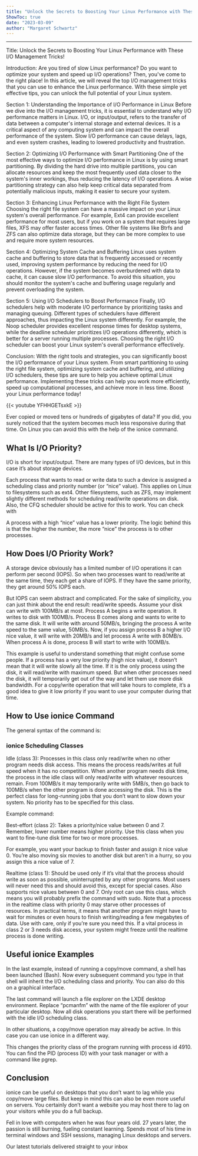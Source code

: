 ```yaml
---
title: "Unlock the Secrets to Boosting Your Linux Performance with These I/O Management Tricks!"
ShowToc: true 
date: "2023-03-09"
author: "Margaret Schwartz"
---
```

*****
Title: Unlock the Secrets to Boosting Your Linux Performance with These I/O Management Tricks!

Introduction:
Are you tired of slow Linux performance? Do you want to optimize your system and speed up I/O operations? Then, you've come to the right place! In this article, we will reveal the top I/O management tricks that you can use to enhance the Linux performance. With these simple yet effective tips, you can unlock the full potential of your Linux system.

Section 1: Understanding the Importance of I/O Performance in Linux
Before we dive into the I/O management tricks, it is essential to understand why I/O performance matters in Linux. I/O, or input/output, refers to the transfer of data between a computer's internal storage and external devices. It is a critical aspect of any computing system and can impact the overall performance of the system. Slow I/O performance can cause delays, lags, and even system crashes, leading to lowered productivity and frustration.

Section 2: Optimizing I/O Performance with Smart Partitioning
One of the most effective ways to optimize I/O performance in Linux is by using smart partitioning. By dividing the hard drive into multiple partitions, you can allocate resources and keep the most frequently used data closer to the system's inner workings, thus reducing the latency of I/O operations. A wise partitioning strategy can also help keep critical data separated from potentially malicious inputs, making it easier to secure your system.

Section 3: Enhancing Linux Performance with the Right File System
Choosing the right file system can have a massive impact on your Linux system's overall performance. For example, Ext4 can provide excellent performance for most users, but if you work on a system that requires large files, XFS may offer faster access times. Other file systems like Btrfs and ZFS can also optimize data storage, but they can be more complex to use and require more system resources.

Section 4: Optimizing System Cache and Buffering
Linux uses system cache and buffering to store data that is frequently accessed or recently used, improving system performance by reducing the need for I/O operations. However, if the system becomes overburdened with data to cache, it can cause slow I/O performance. To avoid this situation, you should monitor the system's cache and buffering usage regularly and prevent overloading the system.

Section 5: Using I/O Schedulers to Boost Performance
Finally, I/O schedulers help with moderate I/O performance by prioritizing tasks and managing queuing. Different types of schedulers have different approaches, thus impacting the Linux system differently. For example, the Noop scheduler provides excellent response times for desktop systems, while the deadline scheduler prioritizes I/O operations differently, which is better for a server running multiple processes. Choosing the right I/O scheduler can boost your Linux system's overall performance effectively.

Conclusion:
With the right tools and strategies, you can significantly boost the I/O performance of your Linux system. From smart partitioning to using the right file system, optimizing system cache and buffering, and utilizing I/O schedulers, these tips are sure to help you achieve optimal Linux performance. Implementing these tricks can help you work more efficiently, speed up computational processes, and achieve more in less time. Boost your Linux performance today!

{{< youtube YFHHGETsxkE >}} 



Ever copied or moved tens or hundreds of gigabytes of data? If you did, you surely noticed that the system becomes much less responsive during that time. On Linux you can avoid this with the help of the ionice command.
 
## What Is I/O Priority?
 
I/O is short for input/output. There are many types of I/O devices, but in this case it’s about storage devices.
 
Each process that wants to read or write data to such a device is assigned a scheduling class and priority number (or “nice” value). This applies on Linux to filesystems such as ext4. Other filesystems, such as ZFS, may implement slightly different methods for scheduling read/write operations on disk. Also, the CFQ scheduler should be active for this to work. You can check with
 
A process with a high “nice” value has a lower priority. The logic behind this is that the higher the number, the more “nice” the process is to other processes.
 
## How Does I/O Priority Work?
 
A storage device obviously has a limited number of I/O operations it can perform per second (IOPS). So when two processes want to read/write at the same time, they each get a share of IOPS. If they have the same priority, they get around 50% IOPS each.
 

 
But IOPS can seem abstract and complicated. For the sake of simplicity, you can just think about the end result: read/write speeds. Assume your disk can write with 100MB/s at most. Process A begins a write operation. It writes to disk with 100MB/s. Process B comes along and wants to write to the same disk. It will write with around 50MB/s, bringing the process A write speed to the same value, 50MB/s. Now, if you assign process B a higher I/O nice value, it will write with 20MB/s and let process A write with 80MB/s. When process A is done, process B will start to write with 100MB/s.
 
This example is useful to understand something that might confuse some people. If a process has a very low priority (high nice value), it doesn’t mean that it will write slowly all the time. If it is the only process using the disk, it will read/write with maximum speed. But when other processes need the disk, it will temporarily get out of the way and let them use more disk bandwidth. For a copy/write operation that will take hours to complete, it’s a good idea to give it low priority if you want to use your computer during that time.
 
## How to Use ionice Command
 
The general syntax of the command is:
 
### ionice Scheduling Classes
 
Idle (class 3): Processes in this class only read/write when no other program needs disk access. This means the process reads/writes at full speed when it has no competition. When another program needs disk time, the process in the idle class will only read/write with whatever resources remain. From 100MB/s it may temporarily write with 5MB/s, then go back to 100MB/s when the other program is done accessing the disk. This is the perfect class for long-running jobs that you don’t want to slow down your system. No priority has to be specified for this class.
 
Example command:
 
Best-effort (class 2): Takes a priority/nice value between 0 and 7. Remember, lower number means higher priority. Use this class when you want to fine-tune disk time for two or more processes.
 
For example, you want your backup to finish faster and assign it nice value 0. You’re also moving six movies to another disk but aren’t in a hurry, so you assign this a nice value of 7.
 
Realtime (class 1): Should be used only if it’s vital that the process should write as soon as possible, uninterrupted by any other programs. Most users will never need this and should avoid this, except for special cases. Also supports nice values between 0 and 7. Only root can use this class, which means you will probably prefix the command with sudo. Note that a process in the realtime class with priority 0 may starve other processes of resources. In practical terms, it means that another program might have to wait for minutes or even hours to finish writing/reading a few megabytes of data. Use with care, only if you’re sure you need this. If a vital process in class 2 or 3 needs disk access, your system might freeze until the realtime process is done writing.
 
## Useful ionice Examples
 
In the last example, instead of running a copy/move command, a shell has been launched (Bash). Now every subsequent command you type in that shell will inherit the I/O scheduling class and priority. You can also do this on a graphical interface.
 
The last command will launch a file explorer on the LXDE desktop environment. Replace “pcmanfm” with the name of the file explorer of your particular desktop. Now all disk operations you start there will be performed with the idle I/O scheduling class.
 
In other situations, a copy/move operation may already be active. In this case you can use ionice in a different way.
 
This changes the priority class of the program running with process id 4910. You can find the PID (process ID) with your task manager or with a command like pgrep.
 
## Conclusion
 
ionice can be useful on desktops that you don’t want to lag while you copy/move large files. But keep in mind this can also be even more useful on servers. You certainly don’t want a website you may host there to lag on your visitors while you do a full backup.
 
Fell in love with computers when he was four years old. 27 years later, the passion is still burning, fueling constant learning. Spends most of his time in terminal windows and SSH sessions, managing Linux desktops and servers.
 
Our latest tutorials delivered straight to your inbox




